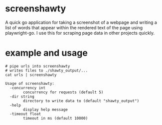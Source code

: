 # screenshawty

A quick go application for taking a screenshot of a webpage and writing
a list of words that appear within the rendered text of the page using
playwright-go. I use this for scraping page data in other projects quickly.

# example and usage

```
# pipe urls into screenshawty
# writes files to ./shawty_output/...
cat urls | screenshawty
```

```
Usage of screenshawty:
  -concurrency int
        concurrency for requests (default 5)
  -dir string
        directory to write data to (default "shawty_output")
  -help
        display help message
  -timeout float
        timeout in ms (default 10000)
```
